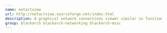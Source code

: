 ```yaml
---
name: netactview
url: http://netactview.sourceforge.net/index.html
description: A graphical network connections viewer similar in functionality to netstat.
group: blackarch blackarch-networking blackarch-misc
---
```

